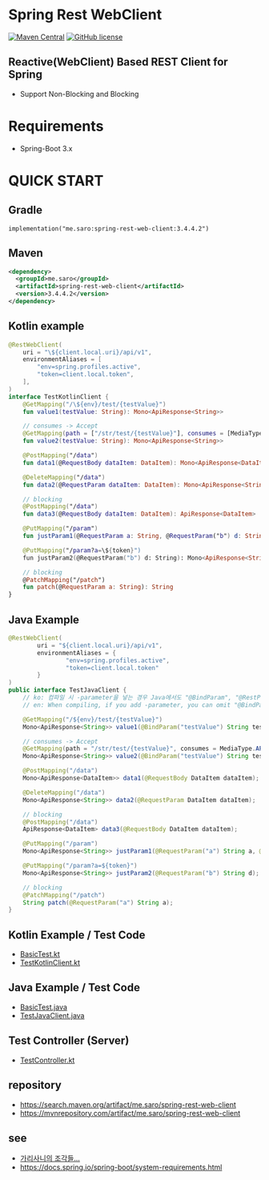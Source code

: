 # Spring Rest WebClient
[![Maven Central](https://maven-badges.herokuapp.com/maven-central/me.saro/spring-rest-web-client/badge.svg)](https://maven-badges.herokuapp.com/maven-central/me.saro/spring-rest-web-client)
[![GitHub license](https://img.shields.io/github/license/saro-lab/spring-rest-web-client.svg)](https://github.com/saro-lab/spring-rest-web-client/blob/master/LICENSE)

## Reactive(WebClient) Based REST Client for Spring
- Support Non-Blocking and Blocking 

# Requirements
- Spring-Boot 3.x

# QUICK START
## Gradle
```
implementation("me.saro:spring-rest-web-client:3.4.4.2")
```

## Maven
``` xml
<dependency>
  <groupId>me.saro</groupId>
  <artifactId>spring-rest-web-client</artifactId>
  <version>3.4.4.2</version>
</dependency>
```

## Kotlin example
``` kotlin
@RestWebClient(
    uri = "\${client.local.uri}/api/v1",
    environmentAliases = [
        "env=spring.profiles.active",
        "token=client.local.token",
    ],
)
interface TestKotlinClient {
    @GetMapping("/\${env}/test/{testValue}")
    fun value1(testValue: String): Mono<ApiResponse<String>>

    // consumes -> Accept
    @GetMapping(path = ["/str/test/{testValue}"], consumes = [MediaType.APPLICATION_JSON_VALUE])
    fun value2(testValue: String): Mono<ApiResponse<String>>

    @PostMapping("/data")
    fun data1(@RequestBody dataItem: DataItem): Mono<ApiResponse<DataItem>>

    @DeleteMapping("/data")
    fun data2(@RequestParam dataItem: DataItem): Mono<ApiResponse<String>>

    // blocking
    @PostMapping("/data")
    fun data3(@RequestBody dataItem: DataItem): ApiResponse<DataItem>

    @PutMapping("/param")
    fun justParam1(@RequestParam a: String, @RequestParam("b") d: String): Mono<ApiResponse<String>>

    @PutMapping("/param?a=\${token}")
    fun justParam2(@RequestParam("b") d: String): Mono<ApiResponse<String>>

    // blocking
    @PatchMapping("/patch")
    fun patch(@RequestParam a: String): String
}
```

## Java Example
``` java
@RestWebClient(
        uri = "${client.local.uri}/api/v1",
        environmentAliases = {
                "env=spring.profiles.active",
                "token=client.local.token"
        }
)
public interface TestJavaClient {
    // ko: 컴파일 시 -parameter을 넣는 경우 Java에서도 "@BindParam", "@RestParam.name"을 생략할 수 있다.
    // en: When compiling, if you add -parameter, you can omit "@BindParam" and "@RestParam.name" in Java.

    @GetMapping("/${env}/test/{testValue}")
    Mono<ApiResponse<String>> value1(@BindParam("testValue") String testValue);

    // consumes -> Accept
    @GetMapping(path = "/str/test/{testValue}", consumes = MediaType.APPLICATION_JSON_VALUE)
    Mono<ApiResponse<String>> value2(@BindParam("testValue") String testValue);

    @PostMapping("/data")
    Mono<ApiResponse<DataItem>> data1(@RequestBody DataItem dataItem);

    @DeleteMapping("/data")
    Mono<ApiResponse<String>> data2(@RequestParam DataItem dataItem);

    // blocking
    @PostMapping("/data")
    ApiResponse<DataItem> data3(@RequestBody DataItem dataItem);

    @PutMapping("/param")
    Mono<ApiResponse<String>> justParam1(@RequestParam("a") String a, @RequestParam("b") String d);

    @PutMapping("/param?a=${token}")
    Mono<ApiResponse<String>> justParam2(@RequestParam("b") String d);

    // blocking
    @PatchMapping("/patch")
    String patch(@RequestParam("a") String a);
}
```

## Kotlin Example / Test Code
- [BasicTest.kt](src/test/kotlin/ktest/BasicTest.kt)
- [TestKotlinClient.kt](src/test/kotlin/ktest/TestKotlinClient.kt)

## Java Example / Test Code
- [BasicTest.java](src/test/java/jtest/BasicTest.java)
- [TestJavaClient.java](src/test/java/jtest/TestJavaClient.java)

## Test Controller (Server)
- [TestController.kt](src/test/kotlin/share/server/TestController.kt)

## repository
- https://search.maven.org/artifact/me.saro/spring-rest-web-client
- https://mvnrepository.com/artifact/me.saro/spring-rest-web-client

## see
- [가리사니의 조각들...](https://gs.saro.me)
- https://docs.spring.io/spring-boot/system-requirements.html


